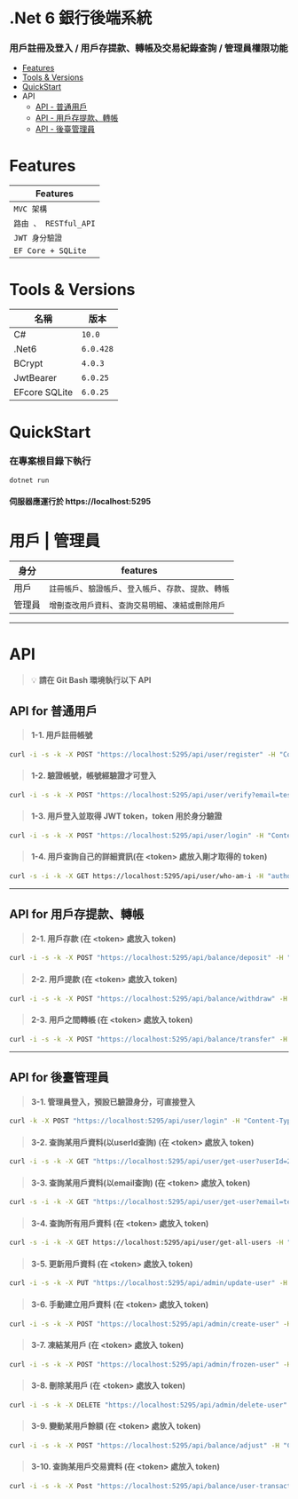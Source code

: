 # .Net 6 銀行後端系統
### 用戶註冊及登入 / 用戶存提款、轉帳及交易紀錄查詢 / 管理員權限功能
- [Features](#features)
- [Tools & Versions](#tools--versions)
- [QuickStart](#quickstart)
- API
  - [API - 普通用戶](#api-for-普通用戶)
  - [API - 用戶存提款、轉帳](#api-for-用戶存提款轉帳)
  - [API - 後臺管理員](#api-for-後臺管理員)

# Features
| Features |
|------|
| `MVC 架構` |
| `路由 、 RESTful_API` |
| `JWT 身分驗證` |
| `EF Core + SQLite` |

# Tools & Versions
| 名稱 | 版本 |
|------|------|
| C# | `10.0` |
| .Net6 | `6.0.428` |
| BCrypt | `4.0.3` |
| JwtBearer | `6.0.25` |
| EFcore SQLite | `6.0.25` |

# QuickStart
### 在專案根目錄下執行
```bash
dotnet run
```
#### 伺服器應運行於 https://localhost:5295

# 用戶 | 管理員
| 身分 | features |
|------|------|
| 用戶 | `註冊帳戶`、`驗證帳戶`、`登入帳戶`、`存款`、`提款`、`轉帳` |
| 管理員 | `增刪查改用戶資料`、`查詢交易明細`、`凍結或刪除用戶` |
---

# API 
> 💡 **請在 Git Bash 環境執行以下 API**
## API for 普通用戶
> #### 1-1. 用戶註冊帳號
```bash
curl -i -s -k -X POST "https://localhost:5295/api/user/register" -H "Content-Type: application/json" -d '{"username":"tester001", "password":"123456", "email":"tester001@gmail.com"}'
```
> #### 1-2. 驗證帳號，帳號經驗證才可登入
```bash
curl -i -s -k -X POST "https://localhost:5295/api/user/verify?email=tester001@gmail.com"
```
> #### 1-3. 用戶登入並取得 JWT token，token 用於身分驗證
```bash
curl -i -s -k -X POST "https://localhost:5295/api/user/login" -H "Content-Type: application/json" -d '{"UserId":"2", "password":"123456"}'
```
> #### 1-4. 用戶查詢自己的詳細資訊(在 \<token\> 處放入剛才取得的 token)
```bash
curl -s -i -k -X GET https://localhost:5295/api/user/who-am-i -H "authorization: Bearer <token>"
```
---
## API for 用戶存提款、轉帳
> #### 2-1. 用戶存款 (在 \<token\> 處放入 token)
```bash
curl -i -s -k -X POST "https://localhost:5295/api/balance/deposit" -H "Content-Type: application/json" -d '{"userId":"2", "amount":"1000", "Type":"Deposit", "description":"a deposit note"}' -H "authorization: Bearer <token>"
```
> #### 2-2. 用戶提款 (在 \<token\> 處放入 token)
```bash
curl -i -s -k -X POST "https://localhost:5295/api/balance/withdraw" -H "Content-Type: application/json" -d '{"userId":"2", "Amount":"100", "Type":"Withdraw", "description":"a withdraw note"}' -H "authorization: Bearer <token>"
```
> #### 2-3. 用戶之間轉帳 (在 \<token\> 處放入 token)
```bash
curl -i -s -k -X POST "https://localhost:5295/api/balance/transfer" -H "Content-Type: application/json" -d '{"FromUserId":"2","ToUserId":"1", "Amount":"100", "Type":"transfer", "description":"a transfer to userId=1"}' -H "authorization: Bearer <token>"
```
---
## API for 後臺管理員
> #### 3-1. 管理員登入，預設已驗證身分，可直接登入
```bash
curl -k -X POST "https://localhost:5295/api/user/login" -H "Content-Type: application/json" -d '{"UserId":"1", "password":"admin-password"}'
```
> #### 3-2. 查詢某用戶資料(以userId查詢) (在 \<token\> 處放入 token)
```bash
curl -i -s -k -X GET "https://localhost:5295/api/user/get-user?userId=2" -H "authorization: Bearer <token>"
```
> #### 3-3. 查詢某用戶資料(以email查詢) (在 \<token\> 處放入 token)
```bash
curl -s -i -k -X GET "https://localhost:5295/api/user/get-user?email=tester001@gmail.com" -H "authorization: Bearer <token>"
```
> #### 3-4. 查詢所有用戶資料 (在 \<token\> 處放入 token)
```bash
curl -s -i -k -X GET https://localhost:5295/api/user/get-all-users -H "authorization: Bearer <token>"
```
> #### 3-5. 更新用戶資料 (在 \<token\> 處放入 token)
```bash
curl -i -s -k -X PUT "https://localhost:5295/api/admin/update-user" -H "Content-Type: application/json" -d '{"userId":"2", "username":"tester001-updated", "password":"456789", "email":"tester001-updated@gmail.com", "role":"user"}' -H "authorization: Bearer <token>"
```
> #### 3-6. 手動建立用戶資料 (在 \<token\> 處放入 token)
```bash
curl -i -s -k -X POST "https://localhost:5295/api/admin/create-user" -H "Content-Type: application/json" -d '{"username":"A-User-Create-By-Admin", "password":"123456", "email":"AUserCreateByAdmin@gmail.com", "role":"admin"}' -H "authorization: Bearer <token>"
```
> #### 3-7. 凍結某用戶 (在 \<token\> 處放入 token)
```bash
curl -i -s -k -X POST "https://localhost:5295/api/admin/frozen-user" -H "Content-Type: application/json" -d '{"userId":"2"}' -H "authorization: Bearer <token>"
```
> #### 3-8. 刪除某用戶 (在 \<token\> 處放入 token) 
```bash
curl -i -s -k -X DELETE "https://localhost:5295/api/admin/delete-user" -H "Content-Type: application/json" -d '{"userId":"2"}' -H "authorization: Bearer <token>"
```
> #### 3-9. 變動某用戶餘額 (在 \<token\> 處放入 token) 
```bash
curl -i -s -k -X POST "https://localhost:5295/api/balance/adjust" -H "Content-Type: application/json" -d '{"userId":"2", "Amount":"99", "Type":"AdjustBySystem", "description":"adjust by system"}' -H "authorization: Bearer <token>"
```
> #### 3-10. 查詢某用戶交易資料 (在 \<token\> 處放入 token) 
```bash
curl -i -s -k -X Post "https://localhost:5295/api/balance/user-transactions" -H "Content-Type: application/json" -d '{"userId":"2", "startDate":"2025-01-01T00:00:00","endDate":"2025-12-30T23:59:59","Page":"1","Pagesize":"10"}' -H "authorization: Bearer <token>"
```










